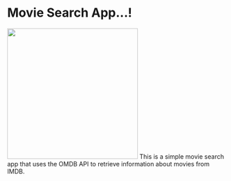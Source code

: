 # Movie Search App...!
<img src="https://i.imgur.com/5RbqJpB.png" width=300>
This is a simple movie search app that uses the OMDB API to retrieve information about movies from IMDB. 